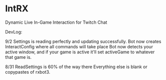 # IntRX
Dynamic Live In-Game Interaction for Twitch Chat

DevLog:

9/2
Settings is reading perfectly and updating successfully.
Bot now creates InteractConfig where all commands will take place
Bot now detects your active window, and if your game is active it'll set activeGame to whatever that game is.


8/31
ReadSettings is 60% of the way there
Everything else is blank or copypastes of rxbot3.
